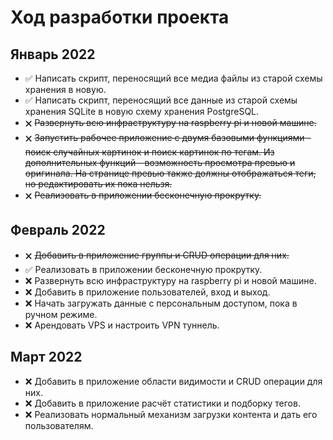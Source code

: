 # Ход разработки проекта

## Январь 2022

- ✅ Написать скрипт, переносящий все медиа файлы из старой схемы хранения в
  новую.
- ✅ Написать скрипт, переносящий все данные из старой схемы хранения SQLite в
  новую схему хранения PostgreSQL.
- 🗙 ~~Развернуть всю инфраструктуру на raspberry pi и новой машине.~~
- 🗙 ~~Запустить рабочее приложение с двумя базовыми функциями - поиск случайных
  картинок и поиск картинок по тегам. Из дополнительных функций - возможность
  просмотра превью и оригинала. На странице превью также должны отображаться
  теги, но редактировать их пока нельзя.~~
- 🗙 ~~Реализовать в приложении бесконечную прокрутку.~~

## Февраль 2022

- 🗙 ~~Добавить в приложение группы и CRUD операции для них.~~
- ✅ Реализовать в приложении бесконечную прокрутку.
- ❌ Развернуть всю инфраструктуру на raspberry pi и новой машине.
- ❌ Добавить в приложение пользователей, вход и выход.
- ❌ Начать загружать данные с персональным доступом, пока в ручном режиме.
- ❌ Арендовать VPS и настроить VPN туннель.

## Март 2022

- ❌ Добавить в приложение области видимости и CRUD операции для них.
- ❌ Добавить в приложение расчёт статистики и подборку тегов.
- ❌ Реализовать нормальный механизм загрузки контента и дать его пользователям.
